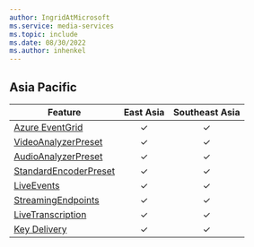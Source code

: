 ```yaml
---
author: IngridAtMicrosoft
ms.service: media-services
ms.topic: include
ms.date: 08/30/2022
ms.author: inhenkel
---
```


<!--Feature availability in region-->
## Asia Pacific

| Feature| East Asia | Southeast Asia |
| ------ | :-------: | :------------: |
| [Azure EventGrid](../monitoring/reacting-to-media-services-events.md) | &#10003; | &#10003; |
| [VideoAnalyzerPreset](../analyze-video-audio-files-concept.md)        | &#10003; | &#10003; |
| [AudioAnalyzerPreset](../analyze-video-audio-files-concept.md)        | &#10003; | &#10003; |
| [StandardEncoderPreset](../encode-concept.md)                         | &#10003; | &#10003; |
| [LiveEvents](../stream-live-streaming-concept.md)                     | &#10003; | &#10003; |
| [StreamingEndpoints](../stream-streaming-endpoint-concept.md)         | &#10003; | &#10003; |
| [LiveTranscription](../live-event-live-transcription-how-to.md)       | &#10003; | &#10003; |
| [Key Delivery](../drm-content-protection-concept.md)                  | &#10003; | &#10003; |
